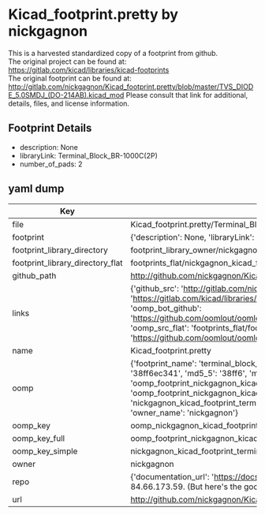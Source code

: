 # Kicad_footprint.pretty by nickgagnon  
This is a harvested standardized copy of a footprint from github.  
The original project can be found at:  
https://gitlab.com/kicad/libraries/kicad-footprints  
The original footprint can be found at:
http://gitlab.com/nickgagnon/Kicad_footprint.pretty/blob/master/TVS_DIODE_5.0SMDJ_(DO-214AB).kicad_mod
Please consult that link for additional, details, files, and license information.  
## Footprint Details
* description: None  
* libraryLink: Terminal_Block_BR-1000C(2P)  
* number_of_pads: 2  
## yaml dump  
| Key | Value |  
| --- | --- |  
| file | Kicad_footprint.pretty/Terminal_Block_BR-1000C(2P).kicad_mod |  
| footprint | {'description': None, 'libraryLink': 'Terminal_Block_BR-1000C(2P)', 'number_of_pads': 2} |  
| footprint_library_directory | footprint_library_owner/nickgagnon_Kicad_footprint.pretty |  
| footprint_library_directory_flat | footprints_flat/nickgagnon_kicad_footprint_terminal_block_br_1000c(2p)/working |  
| github_path | http://github.com/nickgagnon/Kicad_footprint.pretty/blob/master/Terminal_Block_BR-1000C(2P).kicad_mod |  
| links | {'github_src': 'http://gitlab.com/nickgagnon/Kicad_footprint.pretty/blob/master/TVS_DIODE_5.0SMDJ_(DO-214AB).kicad_mod', 'github_src_repo': 'https://gitlab.com/kicad/libraries/kicad-footprints', 'oomp_bot': 'footprints/nickgagnon_kicad_footprint_terminal_block_br_1000c(2p)/working', 'oomp_bot_github': 'https://github.com/oomlout/oomlout_oomp_footprint_bot/tree/main/footprints/nickgagnon_kicad_footprint_terminal_block_br_1000c(2p)/working', 'oomp_src_flat': 'footprints_flat/footprints_flat/nickgagnon_kicad_footprint_terminal_block_br_1000c(2p)/working', 'oomp_src_flat_github': 'https://github.com/oomlout/oomlout_oomp_footprint_src/tree/main/footprints_flat/nickgagnon_kicad_footprint_terminal_block_br_1000c(2p)/working'} |  
| name | Kicad_footprint.pretty |  
| oomp | {'footprint_name': 'terminal_block_br_1000c(2p)', 'library_name': 'kicad_footprint', 'md5': '38ff6ec341b07a7e55ace2be0a9182c4', 'md5_10': '38ff6ec341', 'md5_5': '38ff6', 'md5_6': '38ff6e', 'oomp_key': 'oomp_nickgagnon_kicad_footprint_terminal_block_br_1000c(2p)', 'oomp_key_extra': 'oomp_footprint_nickgagnon_kicad_footprint_terminal_block_br_1000c(2p)', 'oomp_key_full': 'oomp_footprint_nickgagnon_kicad_footprint_terminal_block_br_1000c(2p)_38ff6e', 'oomp_key_simple': 'nickgagnon_kicad_footprint_terminal_block_br_1000c(2p)', 'original_filename': 'Kicad_footprint.pretty/Terminal_Block_BR-1000C(2P).kicad_mod', 'owner_name': 'nickgagnon'} |  
| oomp_key | oomp_nickgagnon_kicad_footprint_terminal_block_br_1000c(2p) |  
| oomp_key_full | oomp_footprint_nickgagnon_kicad_footprint_terminal_block_br_1000c(2p) |  
| oomp_key_simple | nickgagnon_kicad_footprint_terminal_block_br_1000c(2p) |  
| owner | nickgagnon |  
| repo | {'documentation_url': 'https://docs.github.com/rest/overview/resources-in-the-rest-api#rate-limiting', 'message': "API rate limit exceeded for 84.66.173.59. (But here's the good news: Authenticated requests get a higher rate limit. Check out the documentation for more details.)"} |  
| url | http://github.com/nickgagnon/Kicad_footprint.pretty |  

